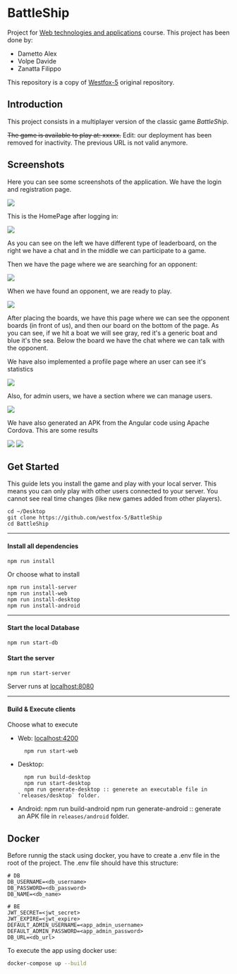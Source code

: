 # BattleShip

Project for [Web technologies and applications][taw] course. This project has been done by:

- Dametto Alex
- Volpe Davide
- Zanatta Filippo

This repository is a copy of [Westfox-5](https://github.com/westfox-5/BattleShip) original repository.

## Introduction

This project consists in a multiplayer version of the classic game _BattleShip_.

~~The game is available to play at: xxxxx.~~ Edit: our deployment has been removed for inactivity. The previous URL is not valid anymore.

## Screenshots

Here you can see some screenshots of the application.
We have the login and registration page.

<img src="./attachments/01.png">

This is the HomePage after logging in:

<img src="./attachments/02.png">

As you can see on the left we have different type of leaderboard, on the right we have a chat and in the middle we can participate to a game.

Then we have the page where we are searching for an opponent:

<img src="./attachments/03.png">

When we have found an opponent, we are ready to play.

<img src="./attachments/04.png">

After placing the boards, we have this page where we can see the opponent boards (in front of us), and then our board on the bottom of the page. As you can see, if we hit a boat we will see gray, red it's a generic boat and blue it's the sea. Below the board we have the chat where we can talk with the opponent.

We have also implemented a profile page where an user can see it's statistics

<img src="./attachments/05.png">

Also, for admin users, we have a section where we can manage users.

<img src="./attachments/06.png">

We have also generated an APK from the Angular code using Apache Cordova. This are some results

<img src="./attachments/07.png">
<img src="./attachments/08.png">

## Get Started

This guide lets you install the game and play with your local server. This means you can only play with other users connected to your server. You cannot see real time changes (like new games added from other players).

    cd ~/Desktop
    git clone https://github.com/westfox-5/BattleShip
    cd BattleShip

---

#### Install all dependencies

    npm run install

Or choose what to install

    npm run install-server
    npm run install-web
    npm run install-desktop
    npm run install-android

---

#### Start the local Database

    npm run start-db

#### Start the server

    npm run start-server

Server runs at [localhost:8080][s]

---

#### Build & Execute clients

Choose what to execute

- Web: [localhost:4200][c]

        npm run start-web

- Desktop:

        npm run build-desktop
        npm run start-desktop
        npm run generate-desktop :: generete an executable file in `releases/desktop` folder.

- Android:
  npm run build-android
  npm run generate-android :: generate an APK file in `releases/android` folder.

[taw]: http://www.dsi.unive.it/~bergamasco/webtech.html
[s]: localhost:8080
[c]: localhost:4200

## Docker

Before runnig the stack using docker, you have to create a .env file in the root of the project. The .env file should have this structure:

    # DB
    DB_USERNAME=<db_username>
    DB_PASSWORD=<db_password>
    DB_NAME=<db_name>

    # BE
    JWT_SECRET=<jwt_secret>
    JWT_EXPIRE=<jwt_expire>
    DEFAULT_ADMIN_USERNAME=<app_admin_username>
    DEFAULT_ADMIN_PASSWORD=<app_admin_password>
    DB_URL=<db_url>

To execute the app using docker use:

```sh
docker-compose up --build
```
